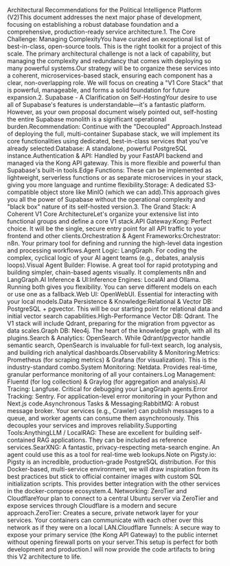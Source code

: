 Architectural Recommendations for the Political Intelligence Platform (V2)This document addresses the next major phase of development, focusing on establishing a robust database foundation and a comprehensive, production-ready service architecture.1. The Core Challenge: Managing ComplexityYou have curated an exceptional list of best-in-class, open-source tools. This is the right toolkit for a project of this scale. The primary architectural challenge is not a lack of capability, but managing the complexity and redundancy that comes with deploying so many powerful systems.Our strategy will be to organize these services into a coherent, microservices-based stack, ensuring each component has a clear, non-overlapping role. We will focus on creating a "V1 Core Stack" that is powerful, manageable, and forms a solid foundation for future expansion.2. Supabase - A Clarification on Self-HostingYour desire to use all of Supabase's features is understandable—it's a fantastic platform. However, as your own proposal document wisely pointed out, self-hosting the entire Supabase monolith is a significant operational burden.Recommendation: Continue with the "Decoupled" Approach.Instead of deploying the full, multi-container Supabase stack, we will implement its core functionalities using dedicated, best-in-class services that you've already selected:Database: A standalone, powerful PostgreSQL instance.Authentication & API: Handled by your FastAPI backend and managed via the Kong API gateway. This is more flexible and powerful than Supabase's built-in tools.Edge Functions: These can be implemented as lightweight, serverless functions or as separate microservices in your stack, giving you more language and runtime flexibility.Storage: A dedicated S3-compatible object store like MinIO (which we can add).This approach gives you all the power of Supabase without the operational complexity and "black box" nature of its self-hosted version.3. The Grand Stack: A Coherent V1 Core ArchitectureLet's organize your extensive list into functional groups and define a core V1 stack.API Gateway:Kong: Perfect choice. It will be the single, secure entry point for all API traffic to your frontend and other clients.Orchestration & Agent Frameworks:Orchestrator: n8n. Your primary tool for defining and running the high-level data ingestion and processing workflows.Agent Logic: LangGraph. For coding the complex, cyclical logic of your AI agent teams (e.g., debates, analysis loops).Visual Agent Builder: Flowise. A great tool for rapid prototyping and building simpler, chain-based agents visually. It complements n8n and LangGraph.AI Inference & UI:Inference Engines: LocalAI and Ollama. Running both gives you flexibility. You can serve different models on each or use one as a fallback.Web UI: OpenWebUI. Essential for interacting with your local models.Data Persistence & Knowledge:Relational & Vector DB: PostgreSQL + pgvector. This will be our starting point for relational data and initial vector search capabilities.High-Performance Vector DB: Qdrant. The V1 stack will include Qdrant, preparing for the migration from pgvector as data scales.Graph DB: Neo4j. The heart of the knowledge graph, with all its plugins.Search & Analytics: OpenSearch. While Qdrant/pgvector handle semantic search, OpenSearch is invaluable for full-text search, log analysis, and building rich analytical dashboards.Observability & Monitoring:Metrics: Prometheus (for scraping metrics) & Grafana (for visualization). This is the industry-standard combo.System Monitoring: Netdata. Provides real-time, granular performance monitoring of all your containers.Log Management: Fluentd (for log collection) & Graylog (for aggregation and analysis).AI Tracing: Langfuse. Critical for debugging your LangGraph agents.Error Tracking: Sentry. For application-level error monitoring in your Python and Next.js code.Asynchronous Tasks & Messaging:RabbitMQ: A robust message broker. Your services (e.g., Crawler) can publish messages to a queue, and worker agents can consume them asynchronously. This decouples your services and improves reliability.Supporting Tools:AnythingLLM / LocalRAG: These are excellent for building self-contained RAG applications. They can be included as reference services.SearXNG: A fantastic, privacy-respecting meta-search engine. An agent could use this as a tool for real-time web lookups.Note on Pigsty.io: Pigsty is an incredible, production-grade PostgreSQL distribution. For this Docker-based, multi-service environment, we will draw inspiration from its best practices but stick to official container images with custom SQL initialization scripts. This provides better integration with the other services in the docker-compose ecosystem.4. Networking: ZeroTier and CloudflareYour plan to connect to a central Ubuntu server via ZeroTier and expose services through Cloudflare is a modern and secure approach.ZeroTier: Creates a secure, private network layer for your services. Your containers can communicate with each other over this network as if they were on a local LAN.Cloudflare Tunnels: A secure way to expose your primary service (the Kong API Gateway) to the public internet without opening firewall ports on your server.This setup is perfect for both development and production.I will now provide the code artifacts to bring this V2 architecture to life.
